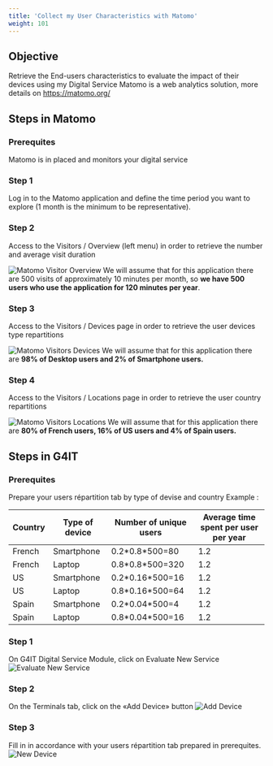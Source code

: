 ```yaml
---
title: 'Collect my User Characteristics with Matomo'
weight: 101
---
```


## Objective 
Retrieve the End-users characteristics to evaluate the impact of their devices using my Digital Service
Matomo is a web analytics solution, more details on https://matomo.org/

## Steps in Matomo

### Prerequites
Matomo is in placed and monitors your digital service

### Step 1
Log in to the Matomo application and define the time period you want to explore (1 month is the minimum to be representative).

### Step 2
Access to the Visitors / Overview (left menu) in order to retrieve the number and average visit duration

![Matomo Visitor Overview](../images/1_Matomo_Visitor_Overview.png)
We will assume that for this application there are 500 visits of approximately 10 minutes per month, so **we have 500 users who use the application for 120 minutes per year**.

### Step 3
Access to the Visitors / Devices page in order to retrieve the user devices type repartitions

![Matomo Visitors Devices](../images/1_Matomo_Visitors_Devices.png)
We will assume that for this application there are **98% of Desktop users and 2% of Smartphone users.**

### Step 4
Access to the Visitors / Locations page in order to retrieve the user country repartitions 

![Matomo Visitors Locations](../images/1_Matomo_Visitors_Locations.png)
We will assume that for this application there are **80% of French users, 16% of US users and 4% of Spain users.**

## Steps in G4IT

### Prerequites
Prepare your users répartition tab by type of devise and country
Example :

| Country            | Type of device | Number of unique users | Average time spent per user per year |
|--------------------|----------------|------------------------|--------------------------------------|
| French             | Smartphone     | 0.2\*0.8*500=80        | 1.2                                  |
| French             | Laptop         | 0.8\*0.8*500=320       | 1.2                                  |
| US                 | Smartphone     | 0.2\*0.16*500=16       | 1.2                                  |
| US                 | Laptop         | 0.8\*0.16*500=64       | 1.2                                  |
| Spain              | Smartphone     | 0.2\*0.04*500=4        | 1.2                                  |
| Spain              | Laptop         | 0.8\*0.04*500=16       | 1.2                                  |


### Step 1
On G4IT Digital Service Module, click on Evaluate New Service
![Evaluate New Service](../images/1_Evaluate_New_Service.png)
### Step 2
On the Terminals tab, click on the «Add Device» button
![Add Device](../images/1_Add_Device.png)

### Step 3
Fill in in accordance with your users répartition tab prepared in prerequites.
![New Device](../images/1_New_Device.png)
